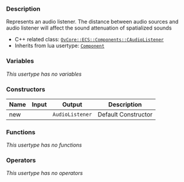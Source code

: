 ### Description
Represents an audio listener. The distance between audio sources and audio listener will affect the sound
attenuation of spatialized sounds

- C++ related class: [`OvCore::ECS::Components::CAudioListener`](https://github.com/adriengivry/Overload/blob/develop/Sources/Overload/OvCore/include/OvCore/ECS/Components/CAudioListener.h)
- Inherits from lua usertype: [`Component`](Component)

### Variables
_This usertype has no variables_

### Constructors
|Name|Input|Output|Description|
|-|-|-|-|
|new||`AudioListener`|Default Constructor|

### Functions
_This usertype has no functions_

### Operators
_This usertype has no operators_
